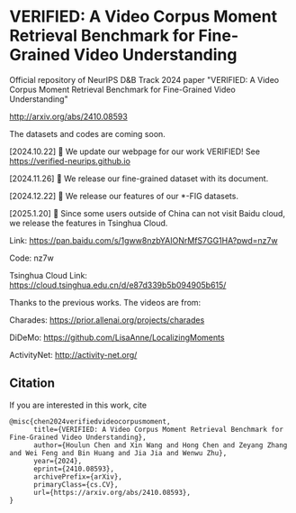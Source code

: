 # VERIFIED: A Video Corpus Moment Retrieval Benchmark for Fine-Grained Video Understanding
Official repository of NeurIPS D&amp;B Track 2024 paper "VERIFIED: A Video Corpus Moment Retrieval Benchmark for Fine-Grained Video Understanding"

http://arxiv.org/abs/2410.08593

The datasets and codes are coming soon.

[2024.10.22] 🚀 We update our webpage for our work VERIFIED! See https://verified-neurips.github.io

[2024.11.26] 🚀 We release our fine-grained dataset with its document.

[2024.12.22] 🚀 We release our features of our *-FIG datasets.

[2025.1.20]  🚀 Since some users outside of China can not visit Baidu cloud, we release the features in Tsinghua Cloud.

Link: https://pan.baidu.com/s/1gww8nzbYAIONrMfS7GG1HA?pwd=nz7w

Code: nz7w


Tsinghua Cloud Link: https://cloud.tsinghua.edu.cn/d/e87d339b5b094905b615/


Thanks to the previous works. The videos are from:

Charades: https://prior.allenai.org/projects/charades

DiDeMo: https://github.com/LisaAnne/LocalizingMoments

ActivityNet: http://activity-net.org/

## Citation
If you are interested in this work, cite
~~~
@misc{chen2024verifiedvideocorpusmoment,
      title={VERIFIED: A Video Corpus Moment Retrieval Benchmark for Fine-Grained Video Understanding}, 
      author={Houlun Chen and Xin Wang and Hong Chen and Zeyang Zhang and Wei Feng and Bin Huang and Jia Jia and Wenwu Zhu},
      year={2024},
      eprint={2410.08593},
      archivePrefix={arXiv},
      primaryClass={cs.CV},
      url={https://arxiv.org/abs/2410.08593}, 
}
~~~
